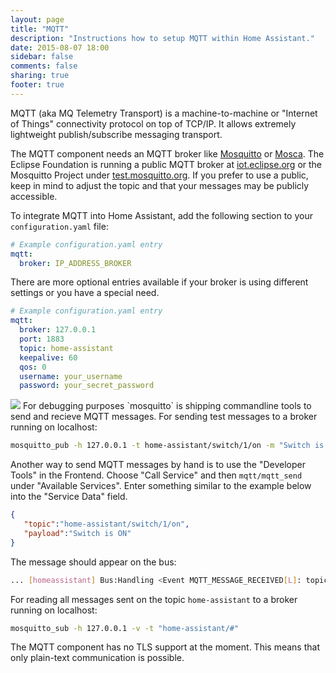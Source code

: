 ```yaml
---
layout: page
title: "MQTT"
description: "Instructions how to setup MQTT within Home Assistant."
date: 2015-08-07 18:00
sidebar: false
comments: false
sharing: true
footer: true
---
```

MQTT (aka MQ Telemetry Transport) is a machine-to-machine or "Internet of Things" connectivity protocol on top of TCP/IP. It allows extremely lightweight publish/subscribe messaging transport. 

The MQTT component needs an MQTT broker like [Mosquitto](http://mosquitto.org/) or [Mosca](http://www.mosca.io/). The Eclipse Foundation is running a public MQTT broker at [iot.eclipse.org](iot.eclipse.org) or the Mosquitto Project under [test.mosquitto.org](http://test.mosquitto.org). If you prefer to use a public, keep in mind to adjust the topic and that your messages may be publicly accessible.

To integrate MQTT into Home Assistant, add the following section to your `configuration.yaml` file:

```yaml
# Example configuration.yaml entry
mqtt:
  broker: IP_ADDRESS_BROKER
```
There are more optional entries available if your broker is using different settings or you have a special need.

```yaml
# Example configuration.yaml entry
mqtt:
  broker: 127.0.0.1
  port: 1883
  topic: home-assistant
  keepalive: 60
  qos: 0
  username: your_username
  password: your_secret_password
```
<img src='/images/supported_brands/preferences-system-sharing.png' class='brand pull-right' />
For debugging purposes `mosquitto` is shipping commandline tools to send and recieve MQTT messages. For sending test messages to a broker running on localhost:

```bash
mosquitto_pub -h 127.0.0.1 -t home-assistant/switch/1/on -m "Switch is ON"
```

Another way to send MQTT messages by hand is to use the "Developer Tools" in the Frontend. Choose "Call Service" and then `mqtt/mqtt_send` under "Available Services". Enter something similar to the example below into the "Service Data" field.

```json
{
   "topic":"home-assistant/switch/1/on",
   "payload":"Switch is ON"
}
```

The message should appear on the bus:

```bash
... [homeassistant] Bus:Handling <Event MQTT_MESSAGE_RECEIVED[L]: topic=home-assistant/switch/1/on, qos=0, payload=Switch is ON>
```

For reading all messages sent on the topic `home-assistant` to a broker running on localhost:

```bash
mosquitto_sub -h 127.0.0.1 -v -t "home-assistant/#"
```

<p class='note'>
The MQTT component has no TLS support at the moment. This means that only plain-text communication is possible.
</p>
